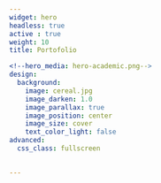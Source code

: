 ```yaml
---
widget: hero
headless: true
active : true
weight: 10
title: Portofolio

<!--hero_media: hero-academic.png-->
design:
  background:
    image: cereal.jpg
    image_darken: 1.0
    image_parallax: true
    image_position: center
    image_size: cover
    text_color_light: false
advanced:
  css_class: fullscreen
  

---
```


